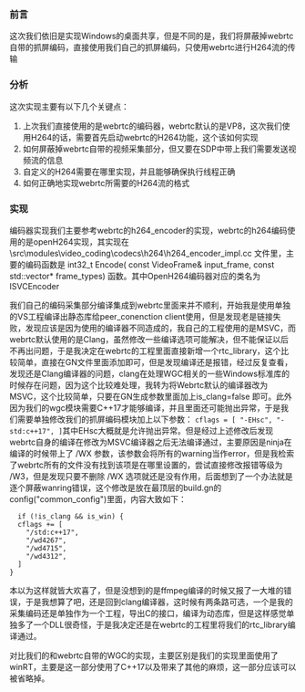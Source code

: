 ### 前言

这次我们依旧是实现Windows的桌面共享，但是不同的是，我们将屏蔽掉webrtc自带的抓屏编码，直接使用我们自己的抓屏编码，只使用webrtc进行H264流的传输

### 分析

这次实现主要有以下几个关键点：
1. 上次我们直接使用的是webrtc的编码器，webrtc默认的是VP8，这次我们使用H264的话，需要首先启动webrtc的H264功能，这个该如何实现
2. 如何屏蔽掉webrtc自带的视频采集部分，但又要在SDP中带上我们需要发送视频流的信息
3. 自定义的H264需要在哪里实现，并且能够确保执行线程正确
4. 如何正确地实现webrtc所需要的H264流的格式

### 实现

编码器实现我们主要参考webrtc的h264_encoder的实现，webrtc的h264编码使用的是openH264实现，其实现在 \src\modules\video_coding\codecs\h264\h264_encoder_impl.cc 文件里，主要的编码函数是 int32_t Encode( const VideoFrame& input_frame, const std::vector<VideoFrameType>* frame_types) 函数。其中OpenH264编码器对应的类名为ISVCEncoder

  我们自己的编码采集部分编译集成到webrtc里面来并不顺利，开始我是使用单独的VS工程编译出静态库给peer_conenction client使用，但是发现老是链接失败，发现应该是因为使用的编译器不同造成的，我自己的工程使用的是MSVC，而webrtc默认使用的是Clang，虽然修改一些编译选项可能解决，但不能保证以后不再出问题，于是我决定在webrtc的工程里面直接新增一个rtc_library，这个比较简单，直接在GN文件里面添加即可，但是发现编译还是报错，经过反复查看，发现还是Clang编译器的问题，clang在处理WGC相关的一些Windows标准库的时候存在问题，因为这个比较难处理，我转为将Webrtc默认的编译器改为MSVC，这个比较简单，只要在GN生成参数里面加上is_clang=false 即可。此外因为我们的wgc模块需要C++17才能够编译，并且里面还可能抛出异常，于是我们需要单独修改我们的抓屏编码模块加上以下参数：
  ` cflags = [ "-EHsc", "-std:c++17", ] `其中EHsc大概就是允许抛出异常。但是经过上述修改后发现webrtc自身的编译在修改为MSVC编译器之后无法编译通过，主要原因是ninja在编译的时候带上了 /WX 参数，该参数会将所有的warning当作error，但是我检索了webrtc所有的文件没有找到该项是在哪里设置的，尝试直接修改报错等级为 /W3，但是发现只要不删除 /WX 选项就还是没有作用，后面想到了一个办法就是逐个屏蔽wanring错误，这个修改是放在最顶层的build.gn的config("common_config")里面，内容大致如下：
```
  if (!is_clang && is_win) {
  cflags += [
    "/std:c++17",
    "/wd4267",
    "/wd4715",
    "/wd4312",
  ]
}
```
  本以为这样就皆大欢喜了，但是没想到的是ffmpeg编译的时候又报了一大堆的错误，于是我想算了吧，还是回到clang编译器，这时候有两条路可选，一个是我的采集编码还是单独作为一个工程，导出C的接口，编译为动态库，但是这样感觉单独多了一个DLL很奇怪，于是我决定还是在webrtc的工程里将我们的rtc_library编译通过。
  
  对比我们的和webrtc自带的WGC的实现，主要区别是我们的实现里面使用了winRT，主要是这一部分使用了C++17以及带来了其他的麻烦，这一部分应该可以被省略掉。

